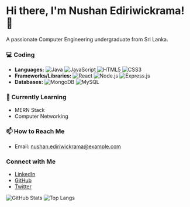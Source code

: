 # Hi there, I'm Nushan Ediriwickrama! 👋

A passionate Computer Engineering undergraduate from Sri Lanka.

### 💻 Coding
- **Languages:** ![Java](https://img.shields.io/badge/-Java-orange?style=flat-square&logo=java&logoColor=white) ![JavaScript](https://img.shields.io/badge/-JavaScript-yellow?style=flat-square&logo=javascript&logoColor=white) ![HTML5](https://img.shields.io/badge/-HTML5-orange?style=flat-square&logo=html5&logoColor=white) ![CSS3](https://img.shields.io/badge/-CSS3-blue?style=flat-square&logo=css3&logoColor=white)
- **Frameworks/Libraries:** ![React](https://img.shields.io/badge/-React-blue?style=flat-square&logo=react&logoColor=white) ![Node.js](https://img.shields.io/badge/-Node.js-green?style=flat-square&logo=node.js&logoColor=white) ![Express.js](https://img.shields.io/badge/-Express.js-black?style=flat-square&logo=express&logoColor=white)
- **Databases:** ![MongoDB](https://img.shields.io/badge/-MongoDB-green?style=flat-square&logo=mongodb&logoColor=white) ![MySQL](https://img.shields.io/badge/-MySQL-blue?style=flat-square&logo=mysql&logoColor=white)

### 🌱 Currently Learning
- MERN Stack
- Computer Networking

### 📫 How to Reach Me
- Email: nushan.ediriwickrama@example.com

### Connect with Me
- [LinkedIn](https://www.linkedin.com/in/nushan-ediriwickrama)
- [GitHub](https://github.com/nushan-ediriwickrama)
- [Twitter](https://twitter.com/nushan_ed)

![GitHub Stats](https://github-readme-stats.vercel.app/api?username=nushan-ediriwickrama&show_icons=true&theme=radical)
![Top Langs](https://github-readme-stats.vercel.app/api/top-langs/?username=nushan-ediriwickrama&layout=compact)
